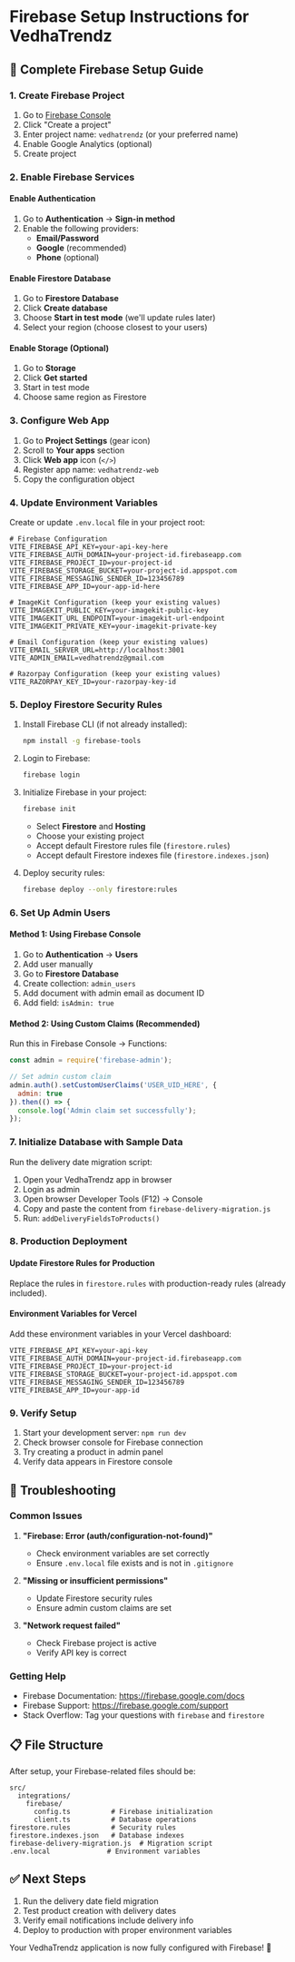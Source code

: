 # Firebase Setup Instructions for VedhaTrendz

## 🚀 Complete Firebase Setup Guide

### 1. Create Firebase Project

1. Go to [Firebase Console](https://console.firebase.google.com/)
2. Click "Create a project"
3. Enter project name: `vedhatrendz` (or your preferred name)
4. Enable Google Analytics (optional)
5. Create project

### 2. Enable Firebase Services

#### Enable Authentication
1. Go to **Authentication** → **Sign-in method**
2. Enable the following providers:
   - **Email/Password**
   - **Google** (recommended)
   - **Phone** (optional)

#### Enable Firestore Database
1. Go to **Firestore Database**
2. Click **Create database**
3. Choose **Start in test mode** (we'll update rules later)
4. Select your region (choose closest to your users)

#### Enable Storage (Optional)
1. Go to **Storage**
2. Click **Get started**
3. Start in test mode
4. Choose same region as Firestore

### 3. Configure Web App

1. Go to **Project Settings** (gear icon)
2. Scroll to **Your apps** section
3. Click **Web app** icon (`</>`)
4. Register app name: `vedhatrendz-web`
5. Copy the configuration object

### 4. Update Environment Variables

Create or update `.env.local` file in your project root:

```env
# Firebase Configuration
VITE_FIREBASE_API_KEY=your-api-key-here
VITE_FIREBASE_AUTH_DOMAIN=your-project-id.firebaseapp.com
VITE_FIREBASE_PROJECT_ID=your-project-id
VITE_FIREBASE_STORAGE_BUCKET=your-project-id.appspot.com
VITE_FIREBASE_MESSAGING_SENDER_ID=123456789
VITE_FIREBASE_APP_ID=your-app-id-here

# ImageKit Configuration (keep your existing values)
VITE_IMAGEKIT_PUBLIC_KEY=your-imagekit-public-key
VITE_IMAGEKIT_URL_ENDPOINT=your-imagekit-url-endpoint
VITE_IMAGEKIT_PRIVATE_KEY=your-imagekit-private-key

# Email Configuration (keep your existing values)
VITE_EMAIL_SERVER_URL=http://localhost:3001
VITE_ADMIN_EMAIL=vedhatrendz@gmail.com

# Razorpay Configuration (keep your existing values)
VITE_RAZORPAY_KEY_ID=your-razorpay-key-id
```

### 5. Deploy Firestore Security Rules

1. Install Firebase CLI (if not already installed):
   ```bash
   npm install -g firebase-tools
   ```

2. Login to Firebase:
   ```bash
   firebase login
   ```

3. Initialize Firebase in your project:
   ```bash
   firebase init
   ```
   - Select **Firestore** and **Hosting**
   - Choose your existing project
   - Accept default Firestore rules file (`firestore.rules`)
   - Accept default Firestore indexes file (`firestore.indexes.json`)

4. Deploy security rules:
   ```bash
   firebase deploy --only firestore:rules
   ```

### 6. Set Up Admin Users

#### Method 1: Using Firebase Console
1. Go to **Authentication** → **Users**
2. Add user manually
3. Go to **Firestore Database**
4. Create collection: `admin_users`
5. Add document with admin email as document ID
6. Add field: `isAdmin: true`

#### Method 2: Using Custom Claims (Recommended)
Run this in Firebase Console → Functions:

```javascript
const admin = require('firebase-admin');

// Set admin custom claim
admin.auth().setCustomUserClaims('USER_UID_HERE', {
  admin: true
}).then(() => {
  console.log('Admin claim set successfully');
});
```

### 7. Initialize Database with Sample Data

Run the delivery date migration script:

1. Open your VedhaTrendz app in browser
2. Login as admin
3. Open browser Developer Tools (F12) → Console
4. Copy and paste the content from `firebase-delivery-migration.js`
5. Run: `addDeliveryFieldsToProducts()`

### 8. Production Deployment

#### Update Firestore Rules for Production
Replace the rules in `firestore.rules` with production-ready rules (already included).

#### Environment Variables for Vercel
Add these environment variables in your Vercel dashboard:

```
VITE_FIREBASE_API_KEY=your-api-key
VITE_FIREBASE_AUTH_DOMAIN=your-project-id.firebaseapp.com
VITE_FIREBASE_PROJECT_ID=your-project-id
VITE_FIREBASE_STORAGE_BUCKET=your-project-id.appspot.com
VITE_FIREBASE_MESSAGING_SENDER_ID=123456789
VITE_FIREBASE_APP_ID=your-app-id
```

### 9. Verify Setup

1. Start your development server: `npm run dev`
2. Check browser console for Firebase connection
3. Try creating a product in admin panel
4. Verify data appears in Firestore console

## 🔧 Troubleshooting

### Common Issues

1. **"Firebase: Error (auth/configuration-not-found)"**
   - Check environment variables are set correctly
   - Ensure `.env.local` file exists and is not in `.gitignore`

2. **"Missing or insufficient permissions"**
   - Update Firestore security rules
   - Ensure admin custom claims are set

3. **"Network request failed"**
   - Check Firebase project is active
   - Verify API key is correct

### Getting Help

- Firebase Documentation: https://firebase.google.com/docs
- Firebase Support: https://firebase.google.com/support
- Stack Overflow: Tag your questions with `firebase` and `firestore`

## 📋 File Structure

After setup, your Firebase-related files should be:

```
src/
  integrations/
    firebase/
      config.ts          # Firebase initialization
      client.ts          # Database operations
firestore.rules          # Security rules
firestore.indexes.json   # Database indexes
firebase-delivery-migration.js  # Migration script
.env.local              # Environment variables
```

## ✅ Next Steps

1. Run the delivery date field migration
2. Test product creation with delivery dates
3. Verify email notifications include delivery info
4. Deploy to production with proper environment variables

Your VedhaTrendz application is now fully configured with Firebase! 🎉
